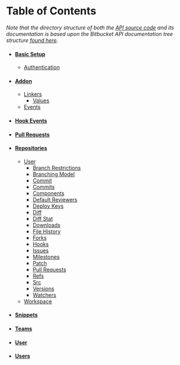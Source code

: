 Table of Contents
=================
_Note that the directory structure of both the [API source code](../src/Api) and its documentation is based upon the 
Bitbucket API documentation tree structure 
[found here](https://developer.atlassian.com/bitbucket/api/2/reference/resource/)._

* #### [Basic Setup](setup.md)
    * [Authentication](setup/authentication.md)
* #### [Addon](addon.md)
    * [Linkers](addon/linkers.md)
        * [Values](addon/linkers/values.md)
    * [Events](addon/events.md)
* #### [Hook Events](hook_events.md)
* #### [Pull Requests](pull_requests.md)
* #### [Repositories](repositories.md)
    * [User](repositories/user.md)
        * [Branch Restrictions](repositories/user/branch_restrictions.md)
        * [Branching Model](repositories/user/branching_model.md)
        * [Commit](repositories/user/commit.md)
        * [Commits](repositories/user/commits.md)
        * [Components](repositories/user/components.md)
        * [Default Reviewers](repositories/user/default_reviewers.md)
        * [Deploy Keys](repositories/user/deploy_keys.md)
        * [Diff](repositories/user/diff.md)
        * [Diff Stat](repositories/user/diff_stat.md)
        * [Downloads](repositories/user/downloads.md)
        * [File History](repositories/user/file_history.md)
        * [Forks](repositories/user/forks.md)
        * [Hooks](repositories/user/hooks.md)
        * [Issues](repositories/user/issues.md)
        * [Milestones](repositories/user/milestones.md)
        * [Patch](repositories/user/patch.md)
        * [Pull Requests](repositories/user/pull_requests.md)
        * [Refs](repositories/user/refs.md)
        * [Src](repositories/user/src.md)
        * [Versions](repositories/user/versions.md)
        * [Watchers](repositories/user/watchers.md)
    * [Workspace](repositories/workspace.md)
* #### [Snippets](snippets.md)
* #### [Teams](teams.md)
* #### [User](user.md)
* #### [Users](users.md)
